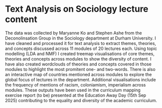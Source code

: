 # Text Analysis on Sociology lecture content
The data was collected by Maryanne Ko and Stephen Ashe from the Deconolinsation Group in the Sociology department at Durham University. I have cleaned and processed it for text analysis to extract themes, theories, and concepts discussed across 11 modules of 20 lectures each.
Using topic modelling (LDA and NMF) I created treemap visualisations of core themes, theories and concepts across modules to show the diversity of content. I have also created wordclouds of theories and concepts covered in those modules to highlight the most promitent one- and two-words.
There is also an interactive map of countries mentioned across modules to explore the global focus of lectures in the department. Additional visualisations include the frequency of mentions of racism, coloniamism, imperialism across modules. 
These outputs have been used in the curriculum mapping exercise report (to be) presented at the Education Away Day (15th Sep 2025) contributing to the equality and diversity of the academic curriculum. 
